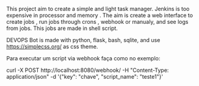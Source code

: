 This project aim to create a simple and light task manager. Jenkins is too expensive in processor and memory .
The aim is create a web interface to create jobs , run jobs through crons , webhook or manualy, and see logs from jobs.
This jobs are made in shell script.


DEVOPS Bot is made with python, flask, bash, sqlite, and use https://simplecss.org/
as css theme.

Para executar um script via webhook faça como no exemplo:

curl -X POST http://localhost:8080/webhook/   -H "Content-Type: application/json"  -d '{"key": "chave", "script_name": "teste1"}'
